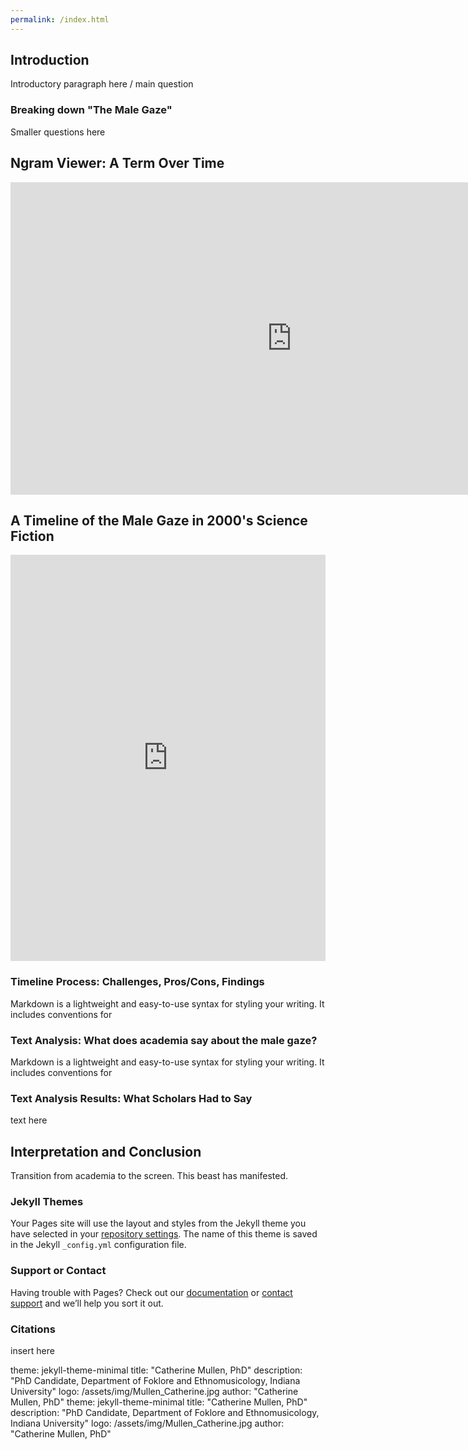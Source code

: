 ```yaml
---
permalink: /index.html
---
```


## Introduction 

Introductory paragraph here / main question

### Breaking down "The Male Gaze"

Smaller questions here

## Ngram Viewer: A Term Over Time 

<iframe name="ngram_chart" src="https://books.google.com/ngrams/interactive_chart?content=male+gaze&year_start=1800&year_end=2019&corpus=26&smoothing=3&direct_url=t1%3B%2Cmale%20gaze%3B%2Cc0#t1%3B%2Cmale%20gaze%3B%2Cc0" width=900 height=500 marginwidth=0 marginheight=0 hspace=0 vspace=0 frameborder=0 scrolling=no></iframe>

## A Timeline of the Male Gaze in 2000's Science Fiction

<iframe src='https://cdn.knightlab.com/libs/timeline3/latest/embed/index.html?source=1cCgFt5zqN7F9UbEdTIBPkZLmYyG31CNetSfUOcX9FCU&font=Default&lang=en&initial_zoom=2&height=650' width='100%' height='650' webkitallowfullscreen mozallowfullscreen allowfullscreen frameborder='0'></iframe>

### Timeline Process: Challenges, Pros/Cons, Findings

Markdown is a lightweight and easy-to-use syntax for styling your writing. It includes conventions for

### Text Analysis: What does academia say about the male gaze? 

Markdown is a lightweight and easy-to-use syntax for styling your writing. It includes conventions for

### Text Analysis Results: What Scholars Had to Say

text here 




## Interpretation and Conclusion 

Transition from academia to the screen. This beast has manifested. 





















### Jekyll Themes

Your Pages site will use the layout and styles from the Jekyll theme you have selected in your [repository settings](https://github.com/kalanicraig/H301Spr2022IUB.github.io/settings/pages). The name of this theme is saved in the Jekyll `_config.yml` configuration file.

### Support or Contact

Having trouble with Pages? Check out our [documentation](https://docs.github.com/categories/github-pages-basics/) or [contact support](https://support.github.com/contact) and we’ll help you sort it out.


### Citations

insert here


theme: jekyll-theme-minimal
title: "Catherine Mullen, PhD"
description: "PhD Candidate, Department of Foklore and Ethnomusicology, Indiana University"
logo: /assets/img/Mullen_Catherine.jpg
author: "Catherine Mullen, PhD"
theme: jekyll-theme-minimal
title: "Catherine Mullen, PhD"
description: "PhD Candidate, Department of Foklore and Ethnomusicology, Indiana University"
logo: /assets/img/Mullen_Catherine.jpg
author: "Catherine Mullen, PhD"

